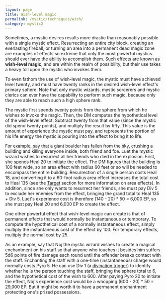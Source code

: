 ```yaml
---
layout: page
title: Wish-level magic
permalink: /mystic/techniques/wish/
category: mystic2
---
```

Sometimes, a mystic desires results more drastic than reasonably
possible with a single mystic effect. Resurrecting an entire city block,
creating an everlasting fireball, or turning an area into a permanent
dead magic zone are examples of effects so extreme that only the most
powerful mystics should ever have the ability to accomplish them. Such
effects are known as **wish-level magic**, and are within the realm of
possibility, but their use takes a heavy toll upon the mystic who
invokes them.

To even fathom the use of wish-level magic, the mystic must have
achieved level twenty, and must have twenty ranks in the desired
wish-level effect's primary sphere. Note that only mystic wizards,
mystic sorcerers and mystic clerics can ever have the capability to
perform such magic, because only they are able to reach such a high
sphere rank.

The mystic first spends twenty points from the sphere from which he
wishes to invoke the magic. Then, the DM computes the hypothetical level
of the wish-level effect. Subtract twenty from that value (since the
mystic did spend twenty points), and multiply the result by fifty. This
value is the amount of experience the mystic must pay, and represents
the portion of his life energy the mystic is pouring into the effect to
bring it to life.

For example, say that a giant boulder has fallen from the sky, crushing
a building and killing everyone inside, both friend and foe. Luet the
mystic wizard wishes to resurrect all her friends who died in the
explosion. First, she spends Heal 20 to initiate the effect. The DM
figures that the building is 100 feet wide, so an area effect with
radius 60 feet or so will be needed to encompass the entire building.
Resurrection of a single person costs Heal 18, and converting it to a
60-foot radius area effect increases the total cost to Heal 135 (see the
[Target](/mystic/components/target) section for more information on area
effects). In addition, since she only wants to resurrect her friends,
she must pay Div 5 to exclude her enemies from the effect, bringing the
grand total to Heal 135 + Div 5. Luet's experience cost is therefore
(140 - 20) \* 50 = 6,000 EP, so she must pay Heal 20 and 6,000 EP to
create the effect.

One other powerful effect that wish-level magic can create is that of
permanent effects that would normally be instantaneous or temporary. To
compute the hypothetical cost of a normally instantaneous effect, simply
multiply the instantaneous cost of the effect by 100. For temporary
effects, multiply the normal cost by 25.

As an example, say that Noj the mystic wizard wishes to create a magical
enchantment on his staff so that anyone who touches it besides him
suffers 5d6 points of fire damage each round until the offender breaks
contact with the staff. Enchanting the staff with a one-time
(instantaneous) charge would normally costs Pyro 5. He can use Div 1 (a
[divination trigger](/mystic/techniques/triggers)) to identify whether
he is the person touching the staff, bringing the sphere total to 6, and
the hypothetical cost of the wish to 600. After paying Pyro 20 to
initiate the effect, Noj's experience cost would be a whopping (600 -
20) \* 50 = 29,000 EP. But it might be worth it to have a permanent
enchantment protecting one's prized possessions.
